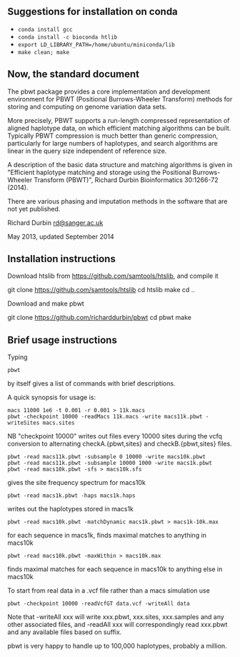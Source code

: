 Suggestions for installation on conda
-------------------------------------

- `conda install gcc`
- `conda install -c bioconda htlib`
- `export LD_LIBRARY_PATH=/home/ubuntu/miniconda/lib`
- `make clean; make`


Now, the standard document
--------------------------
The pbwt package provides a core implementation and development
environment for PBWT (Positional Burrows-Wheeler Transform) methods
for storing and computing on genome variation data sets.  

More precisely, PBWT supports a run-length compressed representation
of aligned haplotype data, on which efficient matching algorithms can
be built. Typically PBWT compression is much better than generic
compression, particularly for large numbers of haplotypes, and search
algorithms are linear in the query size independent of reference size.

A description of the basic data structure and matching algorithms is
given in "Efficient haplotype matching and storage using the
Positional Burrows-Wheeler Transform (PBWT)", Richard Durbin
Bioinformatics 30:1266-72 (2014).

There are various phasing and imputation methods in the software that
are not yet published.

Richard Durbin <rd@sanger.ac.uk>

May 2013, updated September 2014

Installation instructions
------------------------
Download htslib from https://github.com/samtools/htslib, and compile it

   git clone https://github.com/samtools/htslib
   cd htslib
   make
   cd ..

Download and make pbwt

   git clone https://github.com/richarddurbin/pbwt
   cd pbwt
   make

Brief usage instructions
------------------------

Typing

    pbwt

by itself gives a list of commands with brief descriptions.

A quick synopsis for usage is:

    macs 11000 1e6 -t 0.001 -r 0.001 > 11k.macs
    pbwt -checkpoint 10000 -readMacs 11k.macs -write macs11k.pbwt -writeSites macs.sites

NB "checkpoint 10000" writes out files every 10000 sites during the vcfq 
conversion to alternating checkA.{pbwt,sites} and checkB.{pbwt,sites} files.

    pbwt -read macs11k.pbwt -subsample 0 10000 -write macs10k.pbwt
    pbwt -read macs11k.pbwt -subsample 10000 1000 -write macs1k.pbwt
    pbwt -read macs10k.pbwt -sfs > macs10k.sfs

gives the site frequency spectrum for macs10k

    pbwt -read macs1k.pbwt -haps macs1k.haps

writes out the haplotypes stored in macs1k

    pbwt -read macs10k.pbwt -matchDynamic macs1k.pbwt > macs1k-10k.max

for each sequence in macs1k, finds maximal matches to anything in macs10k

    pbwt -read macs10k.pbwt -maxWithin > macs10k.max

finds maximal matches for each sequence in macs10k to anything else in macs10k

To start from real data in a .vcf file rather than a macs simulation use

    pbwt -checkpoint 10000 -readVcfGT data.vcf -writeAll data

Note that -writeAll xxx will write xxx.pbwt, xxx.sites, xxx.samples and any other
associated files, and -readAll xxx will correspondingly read xxx.pbwt
and any available files based on suffix.

pbwt is very happy to handle up to 100,000 haplotypes, probably a
million.
